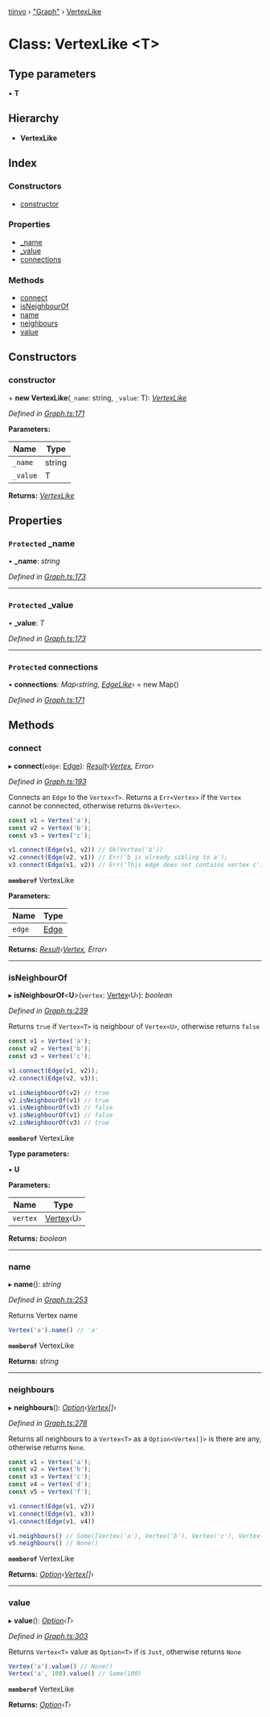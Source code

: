 [tiinvo](../README.md) › ["Graph"](../modules/_graph_.md) › [VertexLike](_graph_.vertexlike.md)

# Class: VertexLike <**T**>

## Type parameters

▪ **T**

## Hierarchy

* **VertexLike**

## Index

### Constructors

* [constructor](_graph_.vertexlike.md#constructor)

### Properties

* [_name](_graph_.vertexlike.md#protected-_name)
* [_value](_graph_.vertexlike.md#protected-_value)
* [connections](_graph_.vertexlike.md#protected-connections)

### Methods

* [connect](_graph_.vertexlike.md#connect)
* [isNeighbourOf](_graph_.vertexlike.md#isneighbourof)
* [name](_graph_.vertexlike.md#name)
* [neighbours](_graph_.vertexlike.md#neighbours)
* [value](_graph_.vertexlike.md#value)

## Constructors

###  constructor

\+ **new VertexLike**(`_name`: string, `_value`: T): *[VertexLike](_graph_.vertexlike.md)*

*Defined in [Graph.ts:171](https://github.com/OctoD/tiinvo/blob/6df333b/src/Graph.ts#L171)*

**Parameters:**

Name | Type |
------ | ------ |
`_name` | string |
`_value` | T |

**Returns:** *[VertexLike](_graph_.vertexlike.md)*

## Properties

### `Protected` _name

• **_name**: *string*

*Defined in [Graph.ts:173](https://github.com/OctoD/tiinvo/blob/6df333b/src/Graph.ts#L173)*

___

### `Protected` _value

• **_value**: *T*

*Defined in [Graph.ts:173](https://github.com/OctoD/tiinvo/blob/6df333b/src/Graph.ts#L173)*

___

### `Protected` connections

• **connections**: *Map‹string, [EdgeLike](_graph_.edgelike.md)›* = new Map()

*Defined in [Graph.ts:171](https://github.com/OctoD/tiinvo/blob/6df333b/src/Graph.ts#L171)*

## Methods

###  connect

▸ **connect**(`edge`: [Edge](../modules/_graph_.md#edge)): *[Result](../modules/_result_.md#result)‹[Vertex](../modules/_graph_.md#vertex), Error›*

*Defined in [Graph.ts:193](https://github.com/OctoD/tiinvo/blob/6df333b/src/Graph.ts#L193)*

Connects an `Edge` to the `Vertex<T>`. Returns a `Err<Vertex>` if the `Vertex` cannot be connected, otherwise returns `Ok<Vertex>`.

```ts
const v1 = Vertex('a');
const v2 = Vertex('b');
const v3 = Vertex('c');

v1.connect(Edge(v1, v2)) // Ok(Vertex('b'))
v2.connect(Edge(v2, v1)) // Err('b is already sibling to a');
v3.connect(Edge(v1, v2)) // Err('This edge does not contains vertex c');
```

**`memberof`** VertexLike

**Parameters:**

Name | Type |
------ | ------ |
`edge` | [Edge](../modules/_graph_.md#edge) |

**Returns:** *[Result](../modules/_result_.md#result)‹[Vertex](../modules/_graph_.md#vertex), Error›*

___

###  isNeighbourOf

▸ **isNeighbourOf**<**U**>(`vertex`: [Vertex](../modules/_graph_.md#vertex)‹U›): *boolean*

*Defined in [Graph.ts:239](https://github.com/OctoD/tiinvo/blob/6df333b/src/Graph.ts#L239)*

Returns `true` if `Vertex<T>` is neighbour of `Vertex<U>`, otherwise returns `false`

```ts
const v1 = Vertex('a');
const v2 = Vertex('b');
const v3 = Vertex('c');

v1.connect(Edge(v1, v2));
v2.connect(Edge(v2, v3));

v1.isNeighbourOf(v2) // true
v2.isNeighbourOf(v1) // true
v1.isNeighbourOf(v3) // false
v3.isNeighbourOf(v1) // false
v2.isNeighbourOf(v3) // true
```

**`memberof`** VertexLike

**Type parameters:**

▪ **U**

**Parameters:**

Name | Type |
------ | ------ |
`vertex` | [Vertex](../modules/_graph_.md#vertex)‹U› |

**Returns:** *boolean*

___

###  name

▸ **name**(): *string*

*Defined in [Graph.ts:253](https://github.com/OctoD/tiinvo/blob/6df333b/src/Graph.ts#L253)*

Returns Vertex name

```ts
Vertex('a').name() // 'a'
```

**`memberof`** VertexLike

**Returns:** *string*

___

###  neighbours

▸ **neighbours**(): *[Option](../modules/_option_.md#option)‹[Vertex](../modules/_graph_.md#vertex)[]›*

*Defined in [Graph.ts:278](https://github.com/OctoD/tiinvo/blob/6df333b/src/Graph.ts#L278)*

Returns all neighbours to a `Vertex<T>` as a `Option<Vertex[]>` is there are any, otherwise returns `None`.

```ts
const v1 = Vertex('a');
const v2 = Vertex('b');
const v3 = Vertex('c');
const v4 = Vertex('d');
const v5 = Vertex('f');

v1.connect(Edge(v1, v2))
v1.connect(Edge(v1, v3))
v1.connect(Edge(v1, v4))

v1.neighbours() // Some([Vertex('a'), Vertex('b'), Vertex('c'), Vertex('d')])
v5.neighbours() // None()
```

**`memberof`** VertexLike

**Returns:** *[Option](../modules/_option_.md#option)‹[Vertex](../modules/_graph_.md#vertex)[]›*

___

###  value

▸ **value**(): *[Option](../modules/_option_.md#option)‹T›*

*Defined in [Graph.ts:303](https://github.com/OctoD/tiinvo/blob/6df333b/src/Graph.ts#L303)*

Returns `Vertex<T>` value as `Option<T>` if is `Just`, otherwise returns `None`

```ts
Vertex('a').value() // None()
Vertex('a', 100).value() // Some(100)
```

**`memberof`** VertexLike

**Returns:** *[Option](../modules/_option_.md#option)‹T›*
